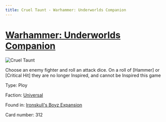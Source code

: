 ```yaml
---
title: Cruel Taunt - Warhammer: Underworlds Companion
---
```


# [Warhammer: Underworlds Companion](https://guidokessels.github.io/wh-underworlds)

  

![Cruel Taunt](https://warhammerunderworlds.com/wp-content/uploads/sites/6/2017/12/312_ENG-Cruel-Taunt.png)

Choose an enemy fighter and roll an attack dice. On a roll of [Hammer] or [Critical Hit] they are no longer Inspired, and cannot be Inspired this game

Type: Ploy

Faction: [Universal](https://guidokessels.github.io/wh-underworlds/factions/universal)

Found in: [Ironskull's Boyz Expansion](https://guidokessels.github.io/wh-underworlds/locations/ironskulls-boyz-expansion)

Card number: 312
